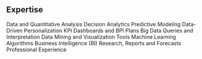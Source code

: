 
## Expertise

Data and Quantitative Analysis
Decision Analytics
Predictive Modeling
Data-Driven Personalization
KPI Dashboards and BPI Plans
Big Data Queries and Interpretation
Data Mining and Visualization Tools
Machine Learning Algorithms
Business Intelligence (BI)
Research, Reports and Forecasts
Professional Experience
